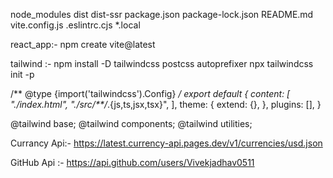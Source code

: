 node_modules
dist
dist-ssr
package.json
package-lock.json
README.md
vite.config.js
.eslintrc.cjs
*.local

react_app:- npm create vite@latest

<!-- ++++++++++++++++++++++++++++++++++++++= -->

tailwind :- 
npm install -D tailwindcss postcss autoprefixer
npx tailwindcss init -p


<!-- Add the paths to all of your template files in your tailwind.config.js file. -->
/** @type {import('tailwindcss').Config} */
export default {
  content: [
    "./index.html",
    "./src/**/*.{js,ts,jsx,tsx}",
  ],
  theme: {
    extend: {},
  },
  plugins: [],
}
<!-- Add the @tailwind directives for each of Tailwind’s layers to your ./src/index.css file. -->

@tailwind base;
@tailwind components;
@tailwind utilities;


Currancy Api:-
https://latest.currency-api.pages.dev/v1/currencies/usd.json

GitHub Api :- https://api.github.com/users/Vivekjadhav0511
 
